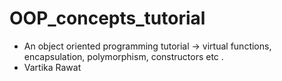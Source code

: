 # OOP_concepts_tutorial
- An object oriented programming tutorial -> virtual functions, encapsulation, polymorphism, constructors etc .
- Vartika Rawat
